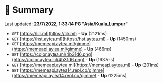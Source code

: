 # 📖 Summary
Last updated: **23/7/2022, 1:33:14 PG "Asia/Kuala_Lumpur"**

- `GET` [https://lilr.ml](https://lilr.ml) - **Up** (2121ms)
- `GET` [https://hst.aytea.ml](https://hst.aytea.ml) - **Up** (1450ms)
- `GET` [https://memeapi.aytea.ml/gimme](https://memeapi.aytea.ml/gimme) - **Up** (466ms)
- `GET` [https://color.aytea.ml/4b31d6.png](https://color.aytea.ml/4b31d6.png) - **Up** (1637ms)
- `GET` [https://memeapi.aytea.ml](https://memeapi.aytea.ml) - **Up** (201ms)
- `GET` [https://memeapi.aytea14.repl.co/gimme](https://memeapi.aytea14.repl.co/gimme) - **Up** (1225ms)
